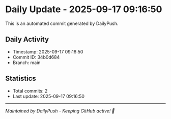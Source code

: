 # Daily Update - 2025-09-17 09:16:50

This is an automated commit generated by DailyPush.

## Daily Activity
- Timestamp: 2025-09-17 09:16:50
- Commit ID: 34b0d684
- Branch: main

## Statistics
- Total commits: 2
- Last update: 2025-09-17 09:16:50

---
*Maintained by DailyPush - Keeping GitHub active! 🚀*
